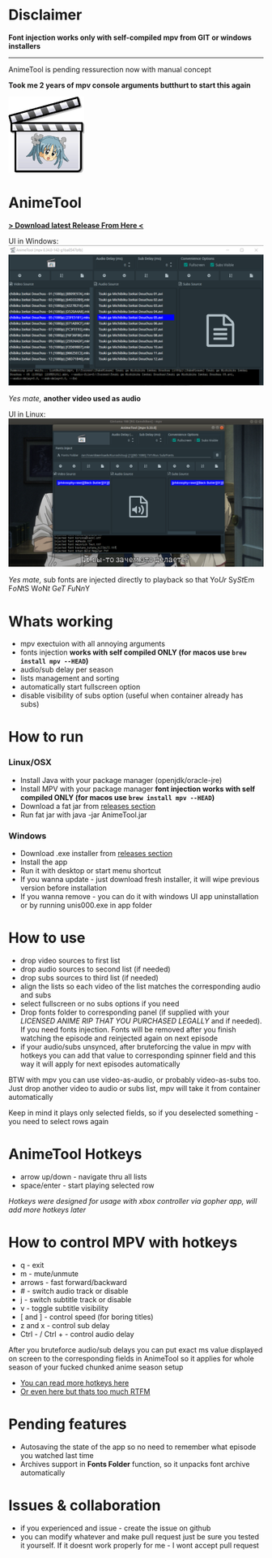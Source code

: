 # Disclaimer

**Font injection works only with self-compiled mpv from GIT or windows installers**  

---

AnimeTool is pending ressurection now with manual concept

**Took me 2 years of mpv console arguments butthurt to start this again**

<img src="src/main/resources/icon.png" alt="icon" width="150"/>

# AnimeTool

[**> Download latest Release From Here <**](https://github.com/POMATu/anime-tool/releases)

UI in Windows:
![windows](img/windows.png)

_Yes mate,_ **another video used as audio**

UI in Linux:
![linux](img/linux.png)

_Yes mate,_ sub fonts are injected directly to playback so that Yo*Ur* Sy*St*Em F*oN*tS W*o*N*t* G*eT* *Fu*N*n*Y


# Whats working

* mpv exectuion with all annoying arguments
* fonts injection **works with self compiled ONLY (for macos use `brew install mpv --HEAD`)**
* audio/sub delay per season
* lists management and sorting
* automatically start fullscreen option
* disable visibility of subs option (useful when container already has subs)

# How to run
### Linux/OSX
* Install Java with your package manager (openjdk/oracle-jre)
* Install MPV with your package manager **font injection works with self compiled ONLY (for macos use `brew install mpv --HEAD`)**
* Download a fat jar from [releases section](https://github.com/POMATu/anime-tool/releases)
* Run fat jar with java -jar AnimeTool.jar

### Windows
* Download .exe installer from [releases section](https://github.com/POMATu/anime-tool/releases)
* Install the app
* Run it with desktop or start menu shortcut
* If you wanna update - just download fresh installer, it will wipe previous version before installation
* If you wanna remove - you can do it with windows UI app uninstallation or by running unis000.exe in app folder
 
# How to use
* drop video sources to first list
* drop audio sources to second list (if needed)
* drop subs sources to third list (if needed)
* align the lists so each video of the list matches the corresponding audio and subs
* select fullscreen or no subs options if you need
* Drop fonts folder to corresponding panel (if supplied with your *LICENSED ANIME RIP THAT YOU PURCHASED LEGALLY* and if needed). If you need fonts injection. Fonts will be removed after you finish watching the episode and reinjected again on next episode
* if your audio/subs unsynced, after bruteforcing the value in mpv with hotkeys you can add that value to corresponding spinner field and this way it will apply for next episodes automatically

BTW with mpv you can use video-as-audio, or probably video-as-subs too. Just drop another video to audio or subs list, mpv will take it from container automatically

Keep in mind it plays only selected fields, so if you deselected something - you need to select rows again 

# AnimeTool Hotkeys
* arrow up/down - navigate thru all lists
* space/enter - start playing selected row

*Hotkeys were designed for usage with xbox controller via gopher app, will add more hotkeys later*

# How to control MPV with hotkeys
* q - exit
* m - mute/unmute
* arrows - fast forward/backward
* \# - switch audio track or disable
* j - switch subtitle track or disable
* v - toggle subtitle visibility
* [ and ] - control speed (for boring titles)
* z and x - control sub delay
* Ctrl - / Ctrl + - control audio delay

After you bruteforce audio/sub delays you can put exact ms value displayed on screen to the corresponding fields in AnimeTool so it applies for whole season of your fucked chunked anime season setup

* [You can read more hotkeys here](https://defkey.com/mpv-media-player-shortcuts)
* [Or even here but thats too much RTFM](https://mpv.io/manual/master/)

# Pending features
* Autosaving the state of the app so no need to remember what episode you watched last time
* Archives support in **Fonts Folder** function, so it unpacks font archive automatically


# Issues & collaboration
* if you experienced and issue - create the issue on github
* you can modify whatever and make pull request just be sure you tested it yourself. If it doesnt work properly for me - I wont accept pull request

